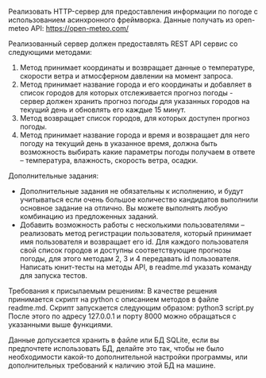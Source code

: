 Реализовать HTTP-сервер для предоставления информации по погоде с использованием асинхронного фреймворка. Данные получать из open-meteo API: https://open-meteo.com/

Реализованный сервер должен предоставлять REST API сервис со следующими методами:
1. Метод принимает координаты и возвращает данные о температуре, скорости ветра и атмосферном давлении на момент запроса.
2. Метод принимает название города и его координаты и добавляет в список городов для которых отслеживается прогноз погоды - сервер должен хранить прогноз погоды для указанных городов на текущий день и обновлять его каждые 15 минут.
3. Метод возвращает список городов, для которых доступен прогноз погоды.
4. Метод принимает название города и время и возвращает для него погоду на текущий день в указанное время, должна быть возможность выбирать какие параметры погоды получаем в ответе – температура, влажность, скорость ветра, осадки.

Дополнительные задания:
- Дополнительные задания не обязательны к исполнению, и будут учитываться если очень большое количество кандидатов выполнили основное задание на отлично. Вы можете выполнять любую комбинацию из предложенных заданий.
- Добавить возможность работы с несколькими пользователями – реализовать метод регистрации пользователя, который принимает имя пользователя и возвращает его id. Для каждого пользователя свой список городов и доступны соответствующие прогнозы погоды, для этого методам 2, 3 и 4 передавать id пользователя.
Написать юнит-тесты на методы API, в readme.md указать команду для запуска тестов.

Требования к присылаемым решениям:
В качестве решения принимается скрипт на python с описанием методов в файле readme.md. Скрипт запускается следующим образом: python3 script.py
После этого по адресу 127.0.0.1 и порту 8000 можно обращаться с указанными выше функциями.

Данные допускается хранить в файле или БД SQLite, если вы предпочтете использовать БД, делайте это так, чтобы не было необходимости какой-то дополнительной настройки программы, или дополнительных требований к наличию этой БД на машине.
